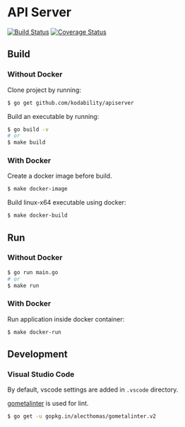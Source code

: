 # API Server
[![Build Status](https://travis-ci.org/kodability/apiserver.svg?branch=develop)](https://travis-ci.org/kodability/apiserver)
[![Coverage Status](https://coveralls.io/repos/github/kodability/apiserver/badge.svg?branch=develop)](https://coveralls.io/github/kodability/apiserver?branch=develop)

## Build
### Without Docker
Clone project by running:
```bash
$ go get github.com/kodability/apiserver
```

Build an executable by running:
```bash
$ go build -v
# or
$ make build
```

### With Docker
Create a docker image before build.
```bash
$ make docker-image
```

Build linux-x64 executable using docker:
```bash
$ make docker-build
```

## Run
### Without Docker
```bash
$ go run main.go
# or
$ make run
```

### With Docker
Run application inside docker container:
```bash
$ make docker-run
```


## Development
### Visual Studio Code
By default, vscode settings are added in `.vscode` directory.

[gometalinter](https://github.com/alecthomas/gometalinter) is used for lint.

```bash
$ go get -u gopkg.in/alecthomas/gometalinter.v2
```
